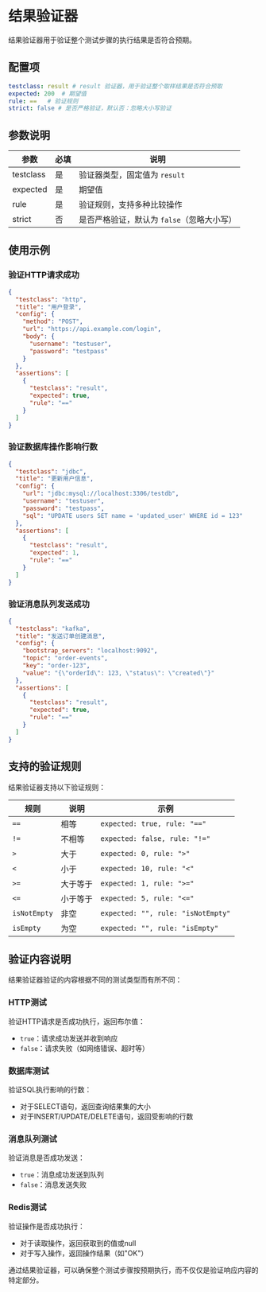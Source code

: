 # 结果验证器

结果验证器用于验证整个测试步骤的执行结果是否符合预期。

## 配置项

```yaml
testclass: result # result 验证器，用于验证整个取样结果是否符合预取
expected: 200  # 期望值
rule: ==   # 验证规则
strict: false # 是否严格验证，默认否：忽略大小写验证
```

## 参数说明

| 参数 | 必填 | 说明 |
|------|------|------|
| testclass | 是 | 验证器类型，固定值为 `result` |
| expected | 是 | 期望值 |
| rule | 是 | 验证规则，支持多种比较操作 |
| strict | 否 | 是否严格验证，默认为 `false`（忽略大小写） |

## 使用示例

### 验证HTTP请求成功

```json
{
  "testclass": "http",
  "title": "用户登录",
  "config": {
    "method": "POST",
    "url": "https://api.example.com/login",
    "body": {
      "username": "testuser",
      "password": "testpass"
    }
  },
  "assertions": [
    {
      "testclass": "result",
      "expected": true,
      "rule": "=="
    }
  ]
}
```

### 验证数据库操作影响行数

```json
{
  "testclass": "jdbc",
  "title": "更新用户信息",
  "config": {
    "url": "jdbc:mysql://localhost:3306/testdb",
    "username": "testuser",
    "password": "testpass",
    "sql": "UPDATE users SET name = 'updated_user' WHERE id = 123"
  },
  "assertions": [
    {
      "testclass": "result",
      "expected": 1,
      "rule": "=="
    }
  ]
}
```

### 验证消息队列发送成功

```json
{
  "testclass": "kafka",
  "title": "发送订单创建消息",
  "config": {
    "bootstrap_servers": "localhost:9092",
    "topic": "order-events",
    "key": "order-123",
    "value": "{\"orderId\": 123, \"status\": \"created\"}"
  },
  "assertions": [
    {
      "testclass": "result",
      "expected": true,
      "rule": "=="
    }
  ]
}
```

## 支持的验证规则

结果验证器支持以下验证规则：

| 规则 | 说明 | 示例 |
|------|------|------|
| `==` | 相等 | `expected: true, rule: "=="` |
| `!=` | 不相等 | `expected: false, rule: "!="` |
| `>` | 大于 | `expected: 0, rule: ">"` |
| `<` | 小于 | `expected: 10, rule: "<"` |
| `>=` | 大于等于 | `expected: 1, rule: ">="` |
| `<=` | 小于等于 | `expected: 5, rule: "<="` |
| `isNotEmpty` | 非空 | `expected: "", rule: "isNotEmpty"` |
| `isEmpty` | 为空 | `expected: "", rule: "isEmpty"` |

## 验证内容说明

结果验证器验证的内容根据不同的测试类型而有所不同：

### HTTP测试
验证HTTP请求是否成功执行，返回布尔值：
- `true`：请求成功发送并收到响应
- `false`：请求失败（如网络错误、超时等）

### 数据库测试
验证SQL执行影响的行数：
- 对于SELECT语句，返回查询结果集的大小
- 对于INSERT/UPDATE/DELETE语句，返回受影响的行数

### 消息队列测试
验证消息是否成功发送：
- `true`：消息成功发送到队列
- `false`：消息发送失败

### Redis测试
验证操作是否成功执行：
- 对于读取操作，返回获取到的值或null
- 对于写入操作，返回操作结果（如"OK"）

通过结果验证器，可以确保整个测试步骤按预期执行，而不仅仅是验证响应内容的特定部分。